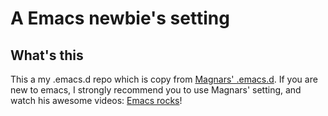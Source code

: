 # A Emacs newbie's setting  #

What's this
----------

This a my .emacs.d repo which is copy from [Magnars' .emacs.d][]. If you are new to emacs, I strongly recommend you to use Magnars' setting, and watch his awesome videos: [Emacs rocks][]!

[Emacs rocks]: http://emacsrocks.com/

[Magnars' .emacs.d]: https://github.com/magnars/.emacs.d

